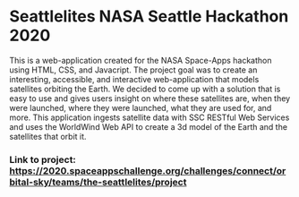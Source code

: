 # Seattlelites NASA Seattle Hackathon 2020
This is a web-application created for the NASA Space-Apps hackathon using HTML, CSS, and Javacript. The project goal was to create an interesting, accessible, and interactive web-application that models satellites orbiting the Earth. We decided to come up with a solution that is easy to use and gives users insight on where these satellites are, when they were launched, where they were launched, what they are used for, and more. This application ingests satellite data with SSC RESTful Web Services and uses the WorldWind Web API to create a 3d model of the Earth and the satellites that orbit it.

### Link to project: https://2020.spaceappschallenge.org/challenges/connect/orbital-sky/teams/the-seattlelites/project

